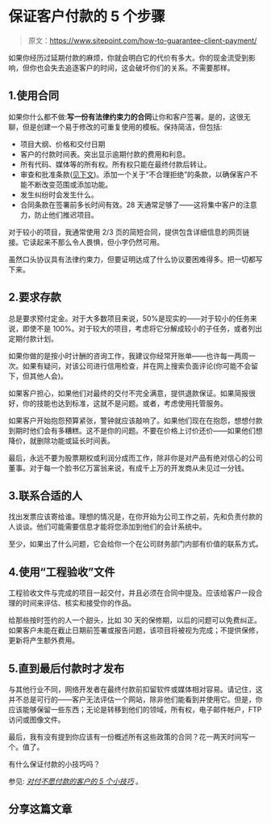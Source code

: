 # 保证客户付款的 5 个步骤

> 原文：<https://www.sitepoint.com/how-to-guarantee-client-payment/>

如果你经历过延期付款的麻烦，你就会明白它的代价有多大。你的现金流受到影响，但你也会失去追逐客户的时间，这会破坏你们的关系。不需要那样。

## 1.使用合同

如果你什么都不做:**写一份有法律约束力的合同**让你和客户签署。是的，这很无聊，但是创建一个易于修改的可重复使用的模板。保持简洁，但包括:

*   项目大纲、价格和交付日期
*   客户的付款时间表。突出显示逾期付款的费用和利息。
*   所有代码、媒体等的所有权。所有权只能在最终付款后转让。
*   审查和批准条款([见下文](#acceptance))。添加一个关于“不合理拒绝”的条款，以确保客户不能不断改变范围或添加功能。
*   发生纠纷时会发生什么。
*   合同条款在签署前多长时间有效。28 天通常足够了——这将集中客户的注意力，防止他们推迟项目。

对于较小的项目，我通常使用 2/3 页的简短合同，提供包含详细信息的网页链接。它读起来不那么令人畏惧，但小字仍然可用。

虽然口头协议具有法律约束力，但要证明达成了什么协议要困难得多。把一切都写下来。

## 2.要求存款

总是要求预付定金。对于大多数项目来说，50%是现实的——对于较小的任务来说，即使不是 100%。对于较大的项目，考虑将它分解成较小的子任务，或者列出定期付款计划。

如果你做的是按小时计酬的咨询工作，我建议你经常开账单——也许每一两周一次。如果有疑问，对该公司进行信用检查，并在网上搜索负面评论(你可能不会留下，但其他人会)。

如果客户担心，如果他们对最终的交付不完全满意，提供退款保证。如果简报很好，你的技能也达到标准，这就不是问题。或者，考虑使用托管服务。

如果客户开始抱怨预算紧张，警钟就应该敲响了。如果他们现在在抱怨，想想付款到期时他们会有多糟糕。这不是你的问题。不要在价格上讨价还价——如果他们想降价，就删除功能或延长时间表。

最后，永远不要为股票期权或利润分成而工作，除非你是对产品有绝对信心的公司董事。对于每一个脸书亿万富翁来说，有成千上万的开发商从未见过一分钱。

## 3.联系合适的人

找出发票应该寄给谁。理想的情况是，在你开始为公司工作之前，先和负责付款的人谈谈。他们可能需要信息才能将您添加到他们的会计系统中。

至少，如果出了什么问题，它会给你一个在公司财务部门内部有价值的联系方式。

## 4.使用“工程验收”文件

工程验收文件与完成的项目一起交付，并且必须在合同中提及。应该给客户一段合理的时间来评估、核实和接受你的作品。

给那些按时签约的人一个甜头，比如 30 天的保修期，以后的问题可以免费纠正。如果客户未能在截止日期前签署或报告问题，该项目将被视为完成；不提供保修，更新将产生额外费用。

## 5.直到最后付款时才发布

与其他行业不同，网络开发者在最终付款前扣留软件或媒体相对容易。请记住，这并不总是可行的——客户无法评估一个网站，除非他们能看到并使用它。但是，你应该能够保留一些东西；无论是转移到他们的领域，所有权，电子邮件帐户，FTP 访问或图像文件。

最后，我有没有提到你应该有一份概述所有这些政策的合同？花一两天时间写一个。值了。

有什么保证付款的小技巧吗？

参见: [*对付不愿付款的客户的 5 个小技巧*](https://www.sitepoint.com/how-to-deal-with-non-paying-clients/) 。

## 分享这篇文章